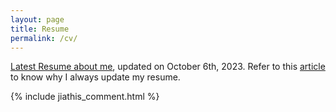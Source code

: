 ```yaml
---
layout: page
title: Resume
permalink: /cv/
---
```


[Latest Resume about me](cv-botao_li-20240906.pdf), updated on October 6th, 2023. Refer to this [article](http://bourneli.github.io/job/markdown/2017/08/08/generate-resume-by-markdown.html) to know why I always update my resume.

{% include jiathis_comment.html %}
